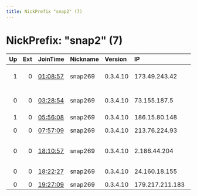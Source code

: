 ```yaml
---
title: NickPrefix "snap2" (7)
---
```


# NickPrefix: "snap2" (7)

|   Up |   Ext | JoinTime                                                                                            | Nickname   | Version   | IP              | AS                                      | CC   |   ORp |   Dirp | OS    | Contact   |   eFamMembers |
|-----:|------:|:----------------------------------------------------------------------------------------------------|:-----------|:----------|:----------------|:----------------------------------------|:-----|------:|-------:|:------|:----------|--------------:|
|    1 |     0 | [01:08:57](https://metrics.torproject.org/rs.html#details/A5AD4F88EBBBB298E36A8B7305AD137B7C39AD3E) | snap269    | 0.3.4.10  | 173.49.243.42   | MCI Communications Services, Inc. d/b/a | us   | 42677 |      0 | Linux | None      |             1 |
|    0 |     0 | [03:28:54](https://metrics.torproject.org/rs.html#details/381CAB31AA33B6856E996DFC413B9110BD6B60F5) | snap269    | 0.3.4.10  | 73.155.187.5    | Comcast Cable Communications, LLC       | us   | 37901 |      0 | Linux | None      |             1 |
|    1 |     0 | [05:56:08](https://metrics.torproject.org/rs.html#details/CA5000E2301C3D6627A3DCCFE7FAB583B90730AC) | snap269    | 0.3.4.10  | 186.15.80.148   | Cable Tica                              | cr   | 45111 |      0 | Linux | None      |             1 |
|    0 |     0 | [07:57:09](https://metrics.torproject.org/rs.html#details/B6444C11405D35F5F047A0CE9088AD5588F13945) | snap269    | 0.3.4.10  | 213.76.224.93   | Orange Espagne SA                       | es   | 40461 |      0 | Linux | None      |             1 |
|    0 |     0 | [18:10:57](https://metrics.torproject.org/rs.html#details/F3E0824A1FB4FF3C05FD3177B84ACE6B278F4CB6) | snap269    | 0.3.4.10  | 2.186.44.204    | Iran Telecommunication Company PJS      | ir   | 34409 |      0 | Linux | None      |             1 |
|    0 |     0 | [18:22:27](https://metrics.torproject.org/rs.html#details/919C1CEA968512E1B18D0667F31843D5F466E186) | snap269    | 0.3.4.10  | 24.160.18.155   | Time Warner Cable Internet LLC          | us   | 39267 |      0 | Linux | None      |             1 |
|    0 |     0 | [19:27:09](https://metrics.torproject.org/rs.html#details/526D47178A5E3BDB50F3F88E0F17B9B96248EA0D) | snap269    | 0.3.4.10  | 179.217.211.183 | CLARO S.A.                              | br   | 39989 |      0 | Linux | None      |             1 |
